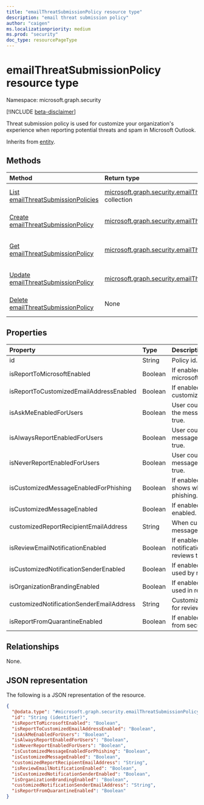```yaml
---
title: "emailThreatSubmissionPolicy resource type"
description: "email threat submission policy"
author: "caigen"
ms.localizationpriority: medium
ms.prod: "security"
doc_type: resourcePageType
---
```


# emailThreatSubmissionPolicy resource type

Namespace: microsoft.graph.security

[!INCLUDE [beta-disclaimer](../../includes/beta-disclaimer.md)]

Threat submission policy is used for customize your organization's experience when reporting potential threats and spam in Microsoft Outlook.


Inherits from [entity](../resources/entity.md).

## Methods
|Method|Return type|Description|
|:---|:---|:---|
|[List emailThreatSubmissionPolicies](../api/security-emailthreatsubmissionpolicy-list.md)|[microsoft.graph.security.emailThreatSubmissionPolicy](../resources/security-emailthreatsubmissionpolicy.md) collection|Get a list of the [emailThreatSubmissionPolicy](../resources/security-emailthreatsubmissionpolicy.md) objects and their properties.|
|[Create emailThreatSubmissionPolicy](../api/security-emailthreatsubmissionpolicy-post-emailthreatsubmissionpolicies.md)|[microsoft.graph.security.emailThreatSubmissionPolicy](../resources/security-emailthreatsubmissionpolicy.md)|Create a new [emailThreatSubmissionPolicy](../resources/security-emailthreatsubmissionpolicy.md) object.|
|[Get emailThreatSubmissionPolicy](../api/security-emailthreatsubmissionpolicy-get.md)|[microsoft.graph.security.emailThreatSubmissionPolicy](../resources/security-emailthreatsubmissionpolicy.md)|Read the properties and relationships of an [emailThreatSubmissionPolicy](../resources/security-emailthreatsubmissionpolicy.md) object.|
|[Update emailThreatSubmissionPolicy](../api/security-emailthreatsubmissionpolicy-update.md)|[microsoft.graph.security.emailThreatSubmissionPolicy](../resources/security-emailthreatsubmissionpolicy.md)|Update the properties of an [emailThreatSubmissionPolicy](../resources/security-emailthreatsubmissionpolicy.md) object.|
|[Delete emailThreatSubmissionPolicy](../api/security-emailthreatsubmissionpolicy-delete.md)|None|Deletes an [emailThreatSubmissionPolicy](../resources/security-emailthreatsubmissionpolicy.md) object.|

## Properties
| Property                                 | Type    | Description                                                                                | Key | Required |
|:-----------------------------------------|:--------|:-------------------------------------------------------------------------------------------|:----|:---------|
| id                                       | String  | Policy id.                                                                                 | ✔   | ✔        |
| isReportToMicrosoftEnabled               | Boolean | If enabled, the email will be sent to microsoft for analysis.                              | ❌   | ✔        |
| isReportToCustomizedEmailAddressEnabled  | Boolean | If enabled, the email will be sent to customizedReportRecipientEmailAddress.               | ❌   | ✔        |
| isAskMeEnabledForUsers                   | Boolean | User could use 'Ask me before reporting the message' option. The default value is true.    | ❌   | ✔        |
| isAlwaysReportEnabledForUsers            | Boolean | User could use 'Always report the message' option. The default value is true.              | ❌   | ✔        |
| isNeverReportEnabledForUsers             | Boolean | User could use 'Never report the message' option. The default value is true.               | ❌   | ✔        |
| isCustomizedMessageEnabledForPhishing    | Boolean | If enabled, customized message only shows when email is reported as phishing.              | ❌   | ✔        |
| isCustomizedMessageEnabled               | Boolean | If enabled, customized message is enabled.                                                 | ❌   | ✔        |
| customizedReportRecipientEmailAddress    | String  | When customized address enabled, the message will be sent to this address.                 | ❌   | ✔        |
| isReviewEmailNotificationEnabled         | Boolean | If enabled, system sends email notification to reporter when admin reviews the submission. | ❌   | ✔        |
| isCustomizedNotificationSenderEnabled    | Boolean | If enabled, notificationSenderAddress is used by review notification email.                | ❌   | ✔        |
| isOrganizationBrandingEnabled            | Boolean | If enabled, tenant branding logo will be used in review notification message.              | ❌   | ✔        |
| customizedNotificationSenderEmailAddress | String  | Customized notification sender address for review notification message.                    | ❌   | ✔        |
| isReportFromQuarantineEnabled            | Boolean | If enabled, submission could be created from security portal quarantine page.              | ❌   | ✔        |

## Relationships
None.

## JSON representation
The following is a JSON representation of the resource.
<!-- {
  "blockType": "resource",
  "keyProperty": "id",
  "@odata.type": "microsoft.graph.security.emailThreatSubmissionPolicy",
  "baseType": "microsoft.graph.entity",
  "openType": false
}
-->
``` json
{
  "@odata.type": "#microsoft.graph.security.emailThreatSubmissionPolicy",
  "id": "String (identifier)",
  "isReportToMicrosoftEnabled": "Boolean",
  "isReportToCustomizedEmailAddressEnabled": "Boolean",
  "isAskMeEnabledForUsers": "Boolean",
  "isAlwaysReportEnabledForUsers": "Boolean",
  "isNeverReportEnabledForUsers": "Boolean",
  "isCustomizedMessageEnabledForPhishing": "Boolean",
  "isCustomizedMessageEnabled": "Boolean",
  "customizedReportRecipientEmailAddress": "String",
  "isReviewEmailNotificationEnabled": "Boolean",
  "isCustomizedNotificationSenderEnabled": "Boolean",
  "isOrganizationBrandingEnabled": "Boolean",
  "customizedNotificationSenderEmailAddress": "String",
  "isReportFromQuarantineEnabled": "Boolean"
}
```

